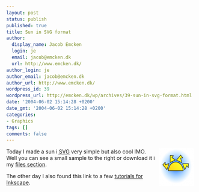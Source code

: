 ```yaml
---
layout: post
status: publish
published: true
title: Sun in SVG format
author:
  display_name: Jacob Emcken
  login: je
  email: jacob@emcken.dk
  url: http://www.emcken.dk/
author_login: je
author_email: jacob@emcken.dk
author_url: http://www.emcken.dk/
wordpress_id: 39
wordpress_url: http://emcken.dk/wp/archives/39-sun-in-svg-format.html
date: '2004-06-02 15:14:28 +0200'
date_gmt: '2004-06-02 15:14:28 +0200'
categories:
- Graphics
tags: []
comments: false
---
```

<img border='0' hspace='5' align='right' src='/public/media/sun.thumb.png' alt='' />Today I made a sun i <abbr title="Scalable Vector Graphics">SVG</abbr> very simple but also cool IMO.
Well you can see a small sample to the right or download it i my <a href="http://www.emcken.dk/files/">files section</a>.

The other day I also found this link to a few <a href="http://programmer-art.org/?page=inkscape">tutorials for Inkscape</a>.

